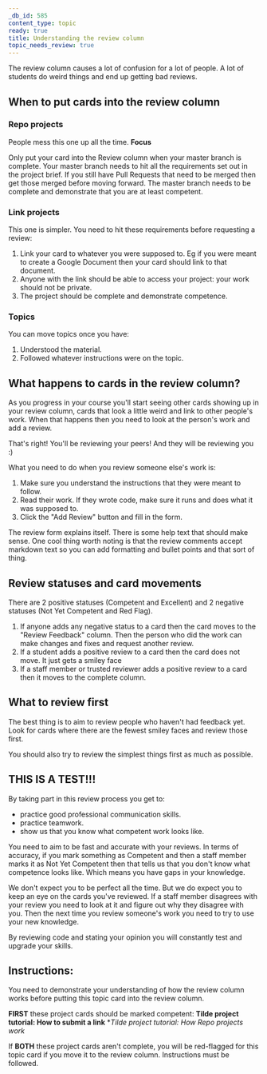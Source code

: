 ```yaml
---
_db_id: 585
content_type: topic
ready: true
title: Understanding the review column
topic_needs_review: true
---
```


The review column causes a lot of confusion for a lot of people. A lot of students do weird things and end up getting bad reviews.

## When to put cards into the review column

### Repo projects

People mess this one up all the time. **Focus**

Only put your card into the Review column when your master branch is complete. Your master branch needs to hit all the requirements set out in the project brief. If you still have Pull Requests that need to be merged then get those merged before moving forward.
The master branch needs to be complete and demonstrate that you are at least competent.

### Link projects

This one is simpler. You need to hit these requirements before requesting a review:
1. Link your card to whatever you were supposed to. Eg if you were meant to create a Google Document then your card should link to that document.
2. Anyone with the link should be able to access your project: your work should not be private.
3. The project should be complete and demonstrate competence.

### Topics

You can move topics once you have:
1. Understood the material.
2. Followed whatever instructions were on the topic.

## What happens to cards in the review column?

As you progress in your course you'll start seeing other cards showing up in your review column, cards that look a little weird and link to other people's work. When that happens then you need to look at the person's work and add a review.

That's right! You'll be reviewing your peers! And they will be reviewing you :)

What you need to do when you review someone else's work is:
1. Make sure you understand the instructions that they were meant to follow.
2. Read their work. If they wrote code, make sure it runs and does what it was supposed to.
3. Click the "Add Review" button and fill in the form.

The review form explains itself. There is some help text that should make sense.
One cool thing worth noting is that the review comments accept markdown text so you can add formatting and bullet points and that sort of thing.

## Review statuses and card movements

There are 2 positive statuses (Competent and Excellent) and 2 negative statuses (Not Yet Competent and Red Flag).
1. If anyone adds any negative status to a card then the card moves to the "Review Feedback" column. Then the person who did the work can make changes and fixes and request another review.
2. If a student adds a positive review to a card then the card does not move. It just gets a smiley face
3. If a staff member or trusted reviewer adds a positive review to a card then it moves to the complete column.

## What to review first

The best thing is to aim to review people who haven't had feedback yet. Look for cards where there are the fewest smiley faces and review those first.

You should also try to review the simplest things first as much as possible.

## THIS IS A TEST!!!

By taking part in this review process you get to:
- practice good professional communication skills.
- practice teamwork.
- show us that you know what competent work looks like.

You need to aim to be fast and accurate with your reviews.
In terms of accuracy, if you mark something as Competent and then a staff member marks it as Not Yet Competent then that tells us that you don't know what competence looks like. Which means you have gaps in your knowledge.

We don't expect you to be perfect all the time. But we do expect you to keep an eye on the cards you've reviewed. If a staff member disagrees with your review you need to look at it and figure out why they disagree with you. Then the next time you review someone's work you need to try to use your new knowledge.

By reviewing code and stating your opinion you will constantly test and upgrade your skills.

## Instructions:

 You need to demonstrate your understanding of how the review column works before putting this topic card into the review column.
 
**FIRST** these project cards should be marked competent:
**Tilde project tutorial: How to submit a link**
**Tilde project tutorial: How Repo projects work*

If **BOTH** these project cards aren't complete,  you will be red-flagged for this topic card if you move it to the review column. Instructions must be followed.
